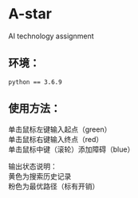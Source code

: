 A-star
===
AI technology assignment

环境：
---
    python == 3.6.9

使用方法：
---
单击鼠标左键输入起点（green）<br>
单击鼠标右键输入终点（red）<br>
单击鼠标中键（滚轮）添加障碍（blue）

输出状态说明：<br>
黄色为搜索历史记录<br>
粉色为最优路径（标有开销）